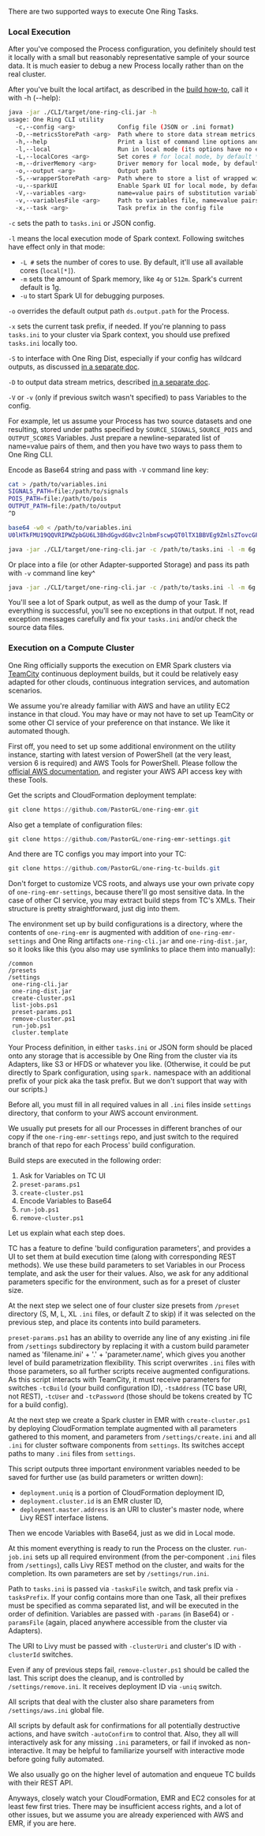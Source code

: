 There are two supported ways to execute One Ring Tasks.

### Local Execution

After you've composed the Process configuration, you definitely should test it locally with a small but reasonably representative sample of your source data. It is much easier to debug a new Process locally rather than on the real cluster.

After you've built the local artifact, as described in the [build how-to](BUILD.md), call it with -h (--help):
```bash
java -jar ./CLI/target/one-ring-cli.jar -h
usage: One Ring CLI utility
  -c,--config <arg>            Config file (JSON or .ini format)
  -D,--metricsStorePath <arg>  Path where to store data stream metrics, if needed
  -h,--help                    Print a list of command line options and exit
  -l,--local                   Run in local mode (its options have no effect otherwise)
  -L,--localCores <arg>        Set cores # for local mode, by default * -- all cores
  -m,--driverMemory <arg>      Driver memory for local mode, by default Spark uses 1g
  -o,--output <arg>            Output path
  -S,--wrapperStorePath <arg>  Path where to store a list of wrapped wildcards outputs
  -u,--sparkUI                 Enable Spark UI for local mode, by default it is disabled
  -V,--variables <arg>         name=value pairs of substitution variables for the Spark config encoded as Base64
  -v,--variablesFile <arg>     Path to variables file, name=value pairs per each line
  -x,--task <arg>              Task prefix in the config file
```

`-c` sets the path to `tasks.ini` or JSON config.

`-l` means the local execution mode of Spark context. Following switches have effect only in that mode:
* `-L #` sets the number of cores to use. By default, it'll use all available cores (`local[*]`).
* `-m` sets the amount of Spark memory, like `4g` or `512m`. Spark's current default is 1g.
* `-u` to start Spark UI for debugging purposes.

`-o` overrides the default output path `ds.output.path` for the Process.

`-x` sets the current task prefix, if needed. If you're planning to pass `tasks.ini` to your cluster via Spark context, you should use prefixed `tasks.ini` locally too.

`-S` to interface with One Ring Dist, especially if your config has wildcard outputs, as discussed [in a separate doc](DIST.md).

`-D` to output data stream metrics, described [in a separate doc](MONITOR.md).

`-V` or `-v` (only if previous switch wasn't specified) to pass Variables to the config.

For example, let us assume your Process has two source datasets and one resulting, stored under paths specified by `SOURCE_SIGNALS`, `SOURCE_POIS` and `OUTPUT_SCORES` Variables. Just prepare a newline-separated list of name=value pairs of them, and then you have two ways to pass them to One Ring CLI.

Encode as Base64 string and pass with `-V` command line key:
```bash
cat > /path/to/variables.ini
SIGNALS_PATH=file:/path/to/signals
POIS_PATH=file:/path/to/pois
OUTPUT_PATH=file:/path/to/output
^D

base64 -w0 < /path/to/variables.ini
U0lHTkFMU19QQVRIPWZpbGU6L3BhdGgvdG8vc2lnbmFscwpQT0lTX1BBVEg9ZmlsZTovcGF0aC90by9wb2lzCk9VVFBVVF9QQVRIPWZpbGU6L3BhdGgvdG8vb3V0cHV0Cg==

java -jar ./CLI/target/one-ring-cli.jar -c /path/to/tasks.ini -l -m 6g -V U0lHTkFMU19QQVRIPWZpbGU6L3BhdGgvdG8vc2lnbmFscwpQT0lTX1BBVEg9ZmlsZTovcGF0aC90by9wb2lzCk9VVFBVVF9QQVRIPWZpbGU6L3BhdGgvdG8vb3V0cHV0Cg==
```

Or place into a file (or other Adapter-supported Storage) and pass its path with `-v` command line key^
```bash
java -jar ./CLI/target/one-ring-cli.jar -c /path/to/tasks.ini -l -m 6g -v /path/to/variables.ini
```

You'll see a lot of Spark output, as well as the dump of your Task. If everything is successful, you'll see no exceptions in that output. If not, read exception messages carefully and fix your `tasks.ini` and/or check the source data files.

### Execution on a Compute Cluster

One Ring officially supports the execution on EMR Spark clusters via [TeamCity](https://www.jetbrains.com/teamcity/) continuous deployment builds, but it could be relatively easy adapted for other clouds, continuous integration services, and automation scenarios.

We assume you're already familiar with AWS and have an utility EC2 instance in that cloud. You may have or may not have to set up TeamCity or some other CI service of your preference on that instance. We like it automated though.

First off, you need to set up some additional environment on the utility instance, starting with latest version of PowerShell (at the very least, version 6 is required) and AWS Tools for PowerShell. Please follow the [official AWS documentation](https://aws.amazon.com/powershell/), and register your AWS API access key with these Tools.

Get the scripts and CloudFormation deployment template:
```powershell
git clone https://github.com/PastorGL/one-ring-emr.git
```

Also get a template of configuration files:
```powershell
git clone https://github.com/PastorGL/one-ring-emr-settings.git
```

And there are TC configs you may import into your TC:
```powershell
git clone https://github.com/PastorGL/one-ring-tc-builds.git
```

Don't forget to customize VCS roots, and always use your own private copy of `one-ring-emr-settings`, because there'll go most sensitive data. In the case of other CI service, you may extract build steps from TC's XMLs. Their structure is pretty straightforward, just dig into them.

The environment set up by build configurations is a directory, where the contents of `one-ring-emr` is augmented with addition of `one-ring-emr-settings` and One Ring artifacts `one-ring-cli.jar` and `one-ring-dist.jar`, so it looks like this (you also may use symlinks to place them into manually):
```
/common
/presets
/settings
 one-ring-cli.jar
 one-ring-dist.jar
 create-cluster.ps1
 list-jobs.ps1
 preset-params.ps1
 remove-cluster.ps1
 run-job.ps1
 cluster.template
```

Your Process definition, in either `tasks.ini` or JSON form should be placed onto any storage that is accessible by One Ring from the cluster via its Adapters, like S3 or HFDS or whatever you like. (Otherwise, it could be put directly to Spark configuration, using `spark.` namespace with an additional prefix of your pick aka the task prefix. But we don't support that way with our scripts.)

Before all, you must fill in all required values in all `.ini` files inside `settings` directory, that conform to your AWS account environment.

We usually put presets for all our Processes in different branches of our copy if the `one-ring-emr-settings` repo, and just switch to the required branch of that repo for each Process' build configuration.

Build steps are executed in the following order:
1. Ask for Variables on TC UI
1. `preset-params.ps1`
1. `create-cluster.ps1`
1. Encode Variables to Base64
1. `run-job.ps1`
1. `remove-cluster.ps1`

Let us explain what each step does.

TC has a feature to define 'build configuration parameters', and provides a UI to set them at build execution time (along with corresponding REST methods). We use these build parameters to set Variables in our Process template, and ask the user for their values. Also, we ask for any additional parameters specific for the environment, such as for a preset of cluster size.

At the next step we select one of four cluster size presets from  `/preset` directory (S, M, L, XL `.ini` files, or default Z to skip) if it was selected on the previous step, and place its contents into build parameters.

`preset-params.ps1` has an ability to override any line of any existing .ini file from `/settings` subdirectory by replacing it with a custom build parameter named as 'filename.ini' + '.' + 'parameter.name', which gives you another level of build parametrization flexibility. This script overwrites `.ini` files with those parameters, so all further scripts receive augmented configurations. As this script interacts with TeamCity, it must receive parameters for switches `-tcBuild` (your build configuration ID), `-tsAddress` (TC base URI, not REST), `-tcUser` and `-tcPassword` (those should be tokens created by TC for a build config).

At the next step we create a Spark cluster in EMR with `create-cluster.ps1` by deploying CloudFormation template augmented with all parameters gathered to this moment, and parameters from `/settings/create.ini` and all `.ini` for cluster software components from `settings`. Its switches accept paths to many `.ini` files from `settings`.

This script outputs three important environment variables needed to be saved for further use (as build parameters or written down):
* `deployment.uniq` is a portion of CloudFormation deployment ID,
* `deployment.cluster.id` is an EMR cluster ID,
* `deployment.master.address` is an URI to cluster's master node, where Livy REST interface listens.

Then we encode Variables with Base64, just as we did in Local mode.

At this moment everything is ready to run the Process on the cluster. `run-job.ini` sets up all required environment (from the per-component `.ini` files from `/settings`), calls Livy REST method on the cluster, and waits for the completion. Its own parameters are set by `/settings/run.ini`.

Path to `tasks.ini` is passed via `-tasksFile` switch, and task prefix via `-tasksPrefix`. If your config contains more than one Task, all their prefixes must be specified as comma separated list, and will be executed in the order of definition. Variables are passed with `-params` (in Base64) or `-paramsFile` (again, placed anywhere accessible from the cluster via Adapters).

The URI to Livy must be passed with `-clusterUri` and cluster's ID with `-clusterId` switches.

Even if any of previous steps fail, `remove-cluster.ps1` should be called the last. This script does the cleanup, and is controlled by `/settings/remove.ini`. It receives deployment ID via `-uniq` switch.

All scripts that deal with the cluster also share parameters from `/settings/aws.ini` global file.

All scripts by default ask for confirmations for all potentially destructive actions, and have switch `-autoConfirm` to control that. Also, they all will interactively ask for any missing `.ini` parameters, or fail if invoked as non-interactive. It may be helpful to familiarize yourself with interactive mode before going fully automated.

We also usually go on the higher level of automation and enqueue TC builds with their REST API.

Anyways, closely watch your CloudFormation, EMR and EC2 consoles for at least few first tries. There may be insufficient access rights, and a lot of other issues, but we assume you are already experienced with AWS and EMR, if you are here.
